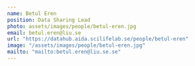 ```yaml
---
name: Betul Eren
position: Data Sharing Lead
photo: assets/images/people/betul-eren.jpg
email: betul.eren@liu.se
url: "https://datahub.aida.scilifelab.se/people/betul-eren"
image: "/assets/images/people/betul-eren.jpg"
mailto: "mailto:betul.eren@liu.se.se"
---
```









